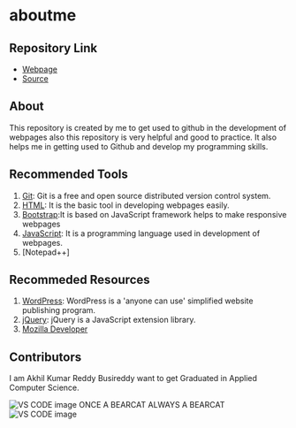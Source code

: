 # aboutme
## Repository Link
- [Webpage](https://github.com/5970/aboutme/blob/master/README.md/)
- [Source](https://github.com/5970/aboutme/)
## About
This repository is created by me to get used to github in the development of webpages also this repository is very helpful and good to practice. It also helps me in getting used to Github and develop my programming skills.
## Recommended Tools

1. [Git](https://git-scm.com/ "Git - homepage"): Git is a free and open source distributed version control system.
1. [HTML](https://www.w3schools.com/html/): It is the basic tool in developing webpages easily.
1. [Bootstrap](https://www.w3schools.com/bootstrap/default.asp):It is based on JavaScript framework helps to make responsive webpages
1. [JavaScript](https://www.w3schools.com/js/): It is a programming language used in development of webpages.
1. [Notepad++] 


## Recommeded Resources
1. [WordPress](https://wordpress.com/ "WordPress - homepage"): WordPress is a 'anyone can use' simplified website publishing program.
1. [jQuery](https://jquery.com/ "jQuery - homepage"): jQuery is a JavaScript extension library.
1. [Mozilla Developer](https://developer.mozilla.org/en-US/docs/Learn)


## Contributors
I am Akhil Kumar Reddy Busireddy want to get Graduated in Applied Computer Science.

![VS CODE image](https://reseuro.magzter.com/1111x989/articles/5322/201624/58629344e9f3d/Bearcat.jpg)
ONCE A BEARCAT ALWAYS A BEARCAT
![VS CODE image](https://i.pinimg.com/236x/1d/19/32/1d19328a620e3606fa40cd1902ace55c--cool-things-college-life.jpg)
